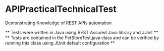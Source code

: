 # APIPracticalTechnicalTest
Demonstrating Knowledge of REST APIs automation



** Tests were written in Java using REST Assured Java library and JUnit **
** Tests are contained in the PetStoreTest.java class and can be verified by running this class using JUnit default configuration ** 